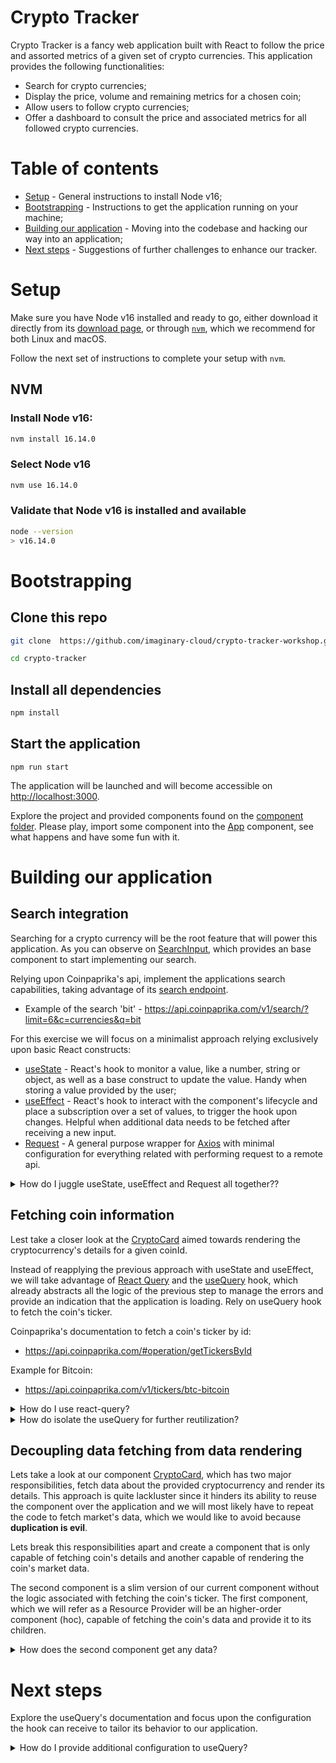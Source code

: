 
[github-url]: https://abc.de

# Crypto Tracker

Crypto Tracker is a fancy web application built with React to follow the price and assorted metrics of a given set of crypto currencies.
This application provides the following functionalities:

* Search for crypto currencies;
* Display the price, volume and remaining metrics for a chosen coin;
* Allow users to follow crypto currencies;
* Offer a dashboard to consult the price and associated metrics for all followed crypto currencies.


# Table of contents

* [Setup](#setup) - General instructions to install Node v16;
* [Bootstrapping](#bootstrapping) - Instructions to get the application running on your machine;
* [Building our application](#building-our-application) - Moving into the codebase and hacking our way into an application;
* [Next steps](#next-steps) - Suggestions of further challenges to enhance our tracker.



# Setup
Make sure you have Node v16 installed and ready to go, either download it directly from its [download page](https://nodejs.org/en/download/), or through [`nvm`](https://github.com/nvm-sh/nvm#installing-and-updating), which we recommend for both Linux and macOS.

Follow the next set of instructions to complete your setup with `nvm`.

## NVM
### Install Node v16:
```bash
nvm install 16.14.0
```

### Select Node v16
```bash
nvm use 16.14.0
```

### Validate that Node v16 is installed and available
```bash
node --version
> v16.14.0
```




# Bootstrapping

## Clone this repo
```bash
git clone  https://github.com/imaginary-cloud/crypto-tracker-workshop.git crypto-tracker
```

```bash
cd crypto-tracker
```

## Install all dependencies
```bash
npm install
```

## Start the application
```
npm run start
```

The application will be launched and will become accessible on [http://localhost:3000](http:/localhost:3000).

Explore the project and provided components found on the [component folder](./src/components/).
Please play, import some component into the [App](./src//App.jsx) component, see what happens and have some fun with it.

# Building our application


## Search integration

Searching for a crypto currency will be the root feature that will power this application.
As you can observe on [SearchInput](./src/components/SearchInput.jsx), which provides an base component to start implementing our search.

Relying upon Coinpaprika's api, implement the applications search capabilities, taking advantage of its [search endpoint](https://api.coinpaprika.com/#tag/Tools/paths/~1search/get).

* Example of the search 'bit' - https://api.coinpaprika.com/v1/search/?limit=6&c=currencies&q=bit

For this exercise we will focus on a minimalist approach relying exclusively upon basic React constructs:

* [useState](https://reactjs.org/docs/hooks-state.html) - React's hook to monitor a value, like a number, string or object, as well as a base construct to update the value. Handy when storing a value provided by the user;
* [useEffect](https://reactjs.org/docs/hooks-effect.html) - React's hook to interact with the component's lifecycle and place a subscription over a set of values, to trigger the hook upon changes. Helpful when additional data needs to be fetched after receiving a new input.
* [Request](./src/api/utils/request.js) - A general purpose wrapper for [Axios](https://github.com/axios/axios) with minimal configuration for everything related with performing request to a remote api.


<details>
  <summary>How do I juggle useState, useEffect and Request all together??</summary>

  ```javascript
  import React, { useState, useEffect } from 'react'
  import Typography from '@mui/material/Typography'

  import Request from '../api/utils/request'

  function CryptoCard({ id }) {
    const [data, setData] = useState([])
    const [error, setError] = useState(undefined)
    const [isLoading, setIsLoading] = useState(false)

    useEffect(() => {
      async function fetchData() {
        setIsLoading(true)

        try {
          if (id) {
            const searchResponse = await Request.get({
              url: '/search',
              params: {
                q: coin,
                limit: 6,
                c: 'currencies',
              },
            })
            setData(searchResponse.data.currencies)
          }
        } catch (e) {
          setError(e)
        } finally {
          setIsLoading(false)
        }
      }

      fetchData()
    }, [id])

    return (
      <div>
        <Typography variant="h5">{data?.name}</Typography>
        <Typography color="secondary" variant="p" component="p">
          {data?.quotes?.USD?.price}$
        </Typography>
      </div>
    )
  }
  ```
</details>


## Fetching coin information

Lest take a closer look at the [CryptoCard](./src/components/CryptoCard.jsx) aimed towards rendering the cryptocurrency's details for a given coinId.

Instead of reapplying the previous approach with useState and useEffect, we will take advantage of [React Query](https://react-query.tanstack.com/) and the [useQuery](https://react-query.tanstack.com/reference/useQuery) hook, which already abstracts all the logic of the previous step to manage the errors and provide an indication that the application is loading.
Rely on useQuery hook to fetch the coin's ticker.

Coinpaprika's documentation to fetch a coin's ticker by id:
* https://api.coinpaprika.com/#operation/getTickersById

Example for Bitcoin:
* https://api.coinpaprika.com/v1/tickers/btc-bitcoin



<details>
  <summary>How do I use react-query?</summary>

  ```javascript
  import React from 'react'
  import Typography from '@mui/material/Typography'
  import { useQuery } from 'react-query'

  function CryptoCard({ id }) {
    const { data, error, isLoading } = useQuery(['ticker', id], () =>
      Request.get({ url: `/tickers/${id}` }),
    )

    return (
      <div>
        <Typography variant="h5">{data?.name}</Typography>
        <Typography color="secondary" variant="p" component="p">
          {data?.quotes?.USD?.price}$
        </Typography>
      </div>
    )
  }
  ```
</details>


<details>
  <summary>How do isolate the useQuery for further reutilization?</summary>

  Move logic for the useQuery into a dedicated hook, useCoin.

  ```javascript
  import React from 'react'
  import Typography from '@mui/material/Typography'
  import { useQuery } from 'react-query'

  const useCoin = (coinId) => useQuery(
    ['ticker', coinId],
    () => Request.get({ url: `/tickers/${coinId}` }),
  )

  function CryptoCard({ id }) {
    const { data, error, isLoading } = useCoin(id)

    return (
      <div>
        <Typography variant="h5">{data?.name}</Typography>
        <Typography color="secondary" variant="p" component="p">
          {data?.quotes?.USD?.price}$
        </Typography>
      </div>
    )
  }
  ```
</details>

## Decoupling data fetching from data rendering

Lets take a look at our component [CryptoCard](./src/components/CryptoCard.jsx), which has two major responsibilities, fetch data about the provided cryptocurrency and render its details. This approach is quite lackluster since it hinders its ability to reuse the component over the application and we will most likely have to repeat the code to fetch market's data, which we would like to avoid because **duplication is evil**.

Lets break this responsibilities apart and create a component that is only capable of fetching coin's details and another capable of rendering the coin's market data.

The second component is a slim version of our current component without the logic associated with fetching the coin's ticker.
The first component, which we will refer as a Resource Provider will be an higher-order component (hoc), capable of fetching the coin's data and provide it to its children.


<details>
  <summary>How does the second component get any data?</summary>


  An higher-order component is a pattern often used to control and shape the rendering of the provided children without requiring any knowledge or binding with the underlying child components.

  ```javascript
  import React from 'react'
  import Typography from '@mui/material/Typography'
  import { useQuery } from 'react-query'

  const useCoin = (coinId) => useQuery(
    ['ticker', coinId],
    () => Request.get({ url: `/tickers/${coinId}` }),
  )

  function ResourceProvider({url, coinId, children}) {
    const {data , isLoading, error} = useQuery(
      ['ticker', coinId],
      // () => Request.get({ url: `/tickers/${coinId}` }),
      () => Request.get({ url }),
    )

    return children({data, isLoading, error})

  }

  function CryptoCard({ id }) {
    const { data, error, isLoading } = useCoin(id)

    return (
      <ResourceProvider coinId={id} url={`/tickers/${id}`}>
        {({data, isLoading, error}) => (
          <div>
            <Typography variant="h5">{data?.name}</Typography>
            <Typography color="secondary" variant="p" component="p">
              {data?.quotes?.USD?.price}$
            </Typography>
          </div>
        )}
      </ResourceProvider>
    )
  }
  ```
</details>


# Next steps

Explore the useQuery's documentation and focus upon the configuration the hook can receive to tailor its behavior to our application.

<details>
  <summary>How do I provide additional configuration to useQuery?</summary>

  useQuery can receive a third parameter with options refining its behavior to better suite the nature of the interaction between the application and an api.
  A comprehensive list of can be found [here](https://react-query.tanstack.com/reference/useQuery)


  ```javascript
  import React from 'react'
  import Typography from '@mui/material/Typography'
  import { useQuery } from 'react-query'

  function CryptoCard({ id }) {
    const { data, error, isLoading } = useQuery(
      ['ticker', id],
      () => Request.get({ url: `/tickers/${id}` }),
      {
       refetchInterval: 30000, // refetch every 30 seconds
       retry: false,
      }
    )

    return (
      <div>
        <Typography variant="h5">{data?.name}</Typography>
        <Typography color="secondary" variant="p" component="p">
          {data?.quotes?.USD?.price}$
        </Typography>
      </div>
    )
  }
  ```

</details>
